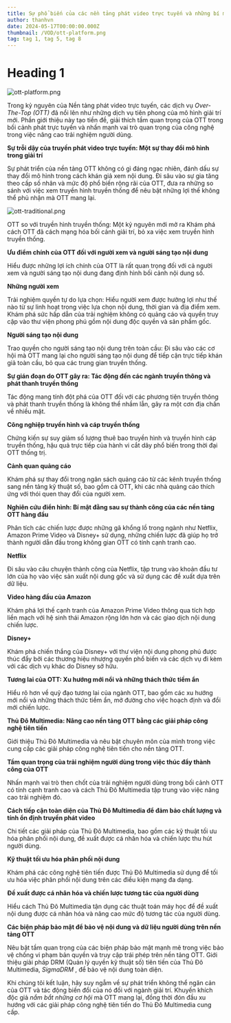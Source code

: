 ```yaml
---
title: Sự phổ biến của các nền tảng phát video trực tuyến và những bí mật đằng sau
author: thanhvn
date: 2024-05-17T00:00:00.000Z
thumbnail: /VOD/ott-platform.png
tag: tag 1, tag 5, tag 8
---
```


# Heading 1
![ott-platform.png](/VOD/ott-platform.png)

Trong kỷ nguyên của Nền tảng phát video trực tuyến, các dịch vụ _Over-The-Top (OTT)_ đã nổi lên như những dịch vụ tiên phong của mô hình giải trí mới. Phần giới thiệu này tạo tiền đề, giải thích tầm quan trọng của OTT trong bối cảnh phát trực tuyến và nhấn mạnh vai trò quan trọng của công nghệ trong việc nâng cao trải nghiệm người dùng.

**Sự trỗi dậy của truyền phát video trực tuyến: Một sự thay đổi mô hình trong giải trí**

Sự phát triển của nền tảng OTT không có gì đáng ngạc nhiên, đánh dấu sự thay đổi mô hình trong cách khán giả xem nội dung. Đi sâu vào sự gia tăng theo cấp số nhân và mức độ phổ biến rộng rãi của OTT, đưa ra những so sánh với việc xem truyền hình truyền thống để nêu bật những lợi thế không thể phủ nhận mà OTT mang lại.

![ott-traditional.png](/VOD/ott-traditional.png)

OTT so với truyền hình truyền thống: Một kỷ nguyên mới mở ra Khám phá cách OTT đã cách mạng hóa bối cảnh giải trí, bỏ xa việc xem truyền hình truyền thống.

**Ưu điểm chính của OTT đối với người xem và người sáng tạo nội dung**

Hiểu được những lợi ích chính của OTT là rất quan trọng đối với cả người xem và người sáng tạo nội dung đang định hình bối cảnh nội dung số.

**Những người xem**

Trải nghiệm quyền tự do lựa chọn: Hiểu người xem được hưởng lợi như thế nào từ sự linh hoạt trong việc lựa chọn nội dung, thời gian và địa điểm xem. Khám phá sức hấp dẫn của trải nghiệm không có quảng cáo và quyền truy cập vào thư viện phong phú gồm nội dung độc quyền và sản phẩm gốc.

**Người sáng tạo nội dung**

Trao quyền cho người sáng tạo nội dung trên toàn cầu: Đi sâu vào các cơ hội mà OTT mang lại cho người sáng tạo nội dung để tiếp cận trực tiếp khán giả toàn cầu, bỏ qua các trung gian truyền thống.

**Sự gián đoạn do OTT gây ra: Tác động đến các ngành truyền thông và phát thanh truyền thống**

Tác động mang tính đột phá của OTT đối với các phương tiện truyền thông và phát thanh truyền thống là không thể nhầm lẫn, gây ra một cơn địa chấn về nhiều mặt.

**Công nghiệp truyền hình và cáp truyền thống**

Chứng kiến ​​sự suy giảm số lượng thuê bao truyền hình và truyền hình cáp truyền thống, hậu quả trực tiếp của hành vi cắt dây phổ biến trong thời đại OTT thống trị.

**Cảnh quan quảng cáo**

Khám phá sự thay đổi trong ngân sách quảng cáo từ các kênh truyền thống sang nền tảng kỹ thuật số, bao gồm cả OTT, khi các nhà quảng cáo thích ứng với thói quen thay đổi của người xem.

**Nghiên cứu điển hình: Bí mật đằng sau sự thành công của các nền tảng OTT hàng đầu**

Phân tích các chiến lược được những gã khổng lồ trong ngành như Netflix, Amazon Prime Video và Disney+ sử dụng, những chiến lược đã giúp họ trở thành người dẫn đầu trong không gian OTT có tính cạnh tranh cao.

**Netflix**

Đi sâu vào câu chuyện thành công của Netflix, tập trung vào khoản đầu tư lớn của họ vào việc sản xuất nội dung gốc và sử dụng các đề xuất dựa trên dữ liệu.

**Video hàng đầu của Amazon**

Khám phá lợi thế cạnh tranh của Amazon Prime Video thông qua tích hợp liền mạch với hệ sinh thái Amazon rộng lớn hơn và các giao dịch nội dung chiến lược.

**Disney+**

Khám phá chiến thắng của Disney+ với thư viện nội dung phong phú được thúc đẩy bởi các thương hiệu nhượng quyền phổ biến và các dịch vụ đi kèm với các dịch vụ khác do Disney sở hữu.

**Tương lai của OTT: Xu hướng mới nổi và những thách thức tiềm ẩn**

Hiểu rõ hơn về quỹ đạo tương lai của ngành OTT, bao gồm các xu hướng mới nổi và những thách thức tiềm ẩn, mở đường cho việc hoạch định và đổi mới chiến lược.

**Thủ Đô Multimedia: Nâng cao nền tảng OTT bằng các giải pháp công nghệ tiên tiến**

Giới thiệu Thủ Đô Multimedia và nêu bật chuyên môn của mình trong việc cung cấp các giải pháp công nghệ tiên tiến cho nền tảng OTT.

**Tầm quan trọng của trải nghiệm người dùng trong việc thúc đẩy thành công của OTT**

Nhấn mạnh vai trò then chốt của trải nghiệm người dùng trong bối cảnh OTT có tính cạnh tranh cao và cách Thủ Đô Multimedia tập trung vào việc nâng cao trải nghiệm đó.

**Cách tiếp cận toàn diện của Thủ Đô Multimedia để đảm bảo chất lượng và tính ổn định truyền phát video**

Chi tiết các giải pháp của Thủ Đô Multimedia, bao gồm các kỹ thuật tối ưu hóa phân phối nội dung, đề xuất được cá nhân hóa và chiến lược thu hút người dùng.

**Kỹ thuật tối ưu hóa phân phối nội dung**

Khám phá các công nghệ tiên tiến được Thủ Đô Multimedia sử dụng để tối ưu hóa việc phân phối nội dung trên các điều kiện mạng đa dạng.

**Đề xuất được cá nhân hóa và chiến lược tương tác của người dùng**

Hiểu cách Thủ Đô Multimedia tận dụng các thuật toán máy học để đề xuất nội dung được cá nhân hóa và nâng cao mức độ tương tác của người dùng.

**Các biện pháp bảo mật để bảo vệ nội dung và dữ liệu người dùng trên nền tảng OTT**

Nêu bật tầm quan trọng của các biện pháp bảo mật mạnh mẽ trong việc bảo vệ chống vi phạm bản quyền và truy cập trái phép trên nền tảng OTT. Giới thiệu giải pháp DRM (Quản lý quyền kỹ thuật số) tiên tiến của Thủ Đô Multimedia, _SigmaDRM_ , để bảo vệ nội dung toàn diện.

Khi chúng tôi kết luận, hãy suy ngẫm về sự phát triển không thể ngăn cản của OTT và tác động biến đổi của nó đối với ngành giải trí. Khuyến khích độc giả _nắm bắt những cơ hội_ mà OTT mang lại, đồng thời đón đầu xu hướng với các giải pháp công nghệ tiên tiến do Thủ Đô Multimedia cung cấp.
